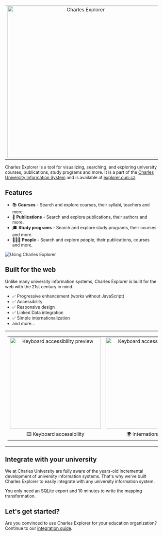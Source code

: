 <table align="center"><tr><td align="center" width="9999">
    <a href="https://explorer.cuni.cz" align="center">
        <picture>
          <img alt="Charles Explorer" src="https://gitlab.mff.cuni.cz/barj/charles-explorer/-/raw/master/docs/img/logo.png" width="500">
        </picture>
    </a>
</td></tr></table>

Charles Explorer is a tool for visualizing, searching, and exploring university courses, publications, study programs and more. It is a part of the [Charles University Information System](https://is.cuni.cz) and is available at [explorer.cuni.cz](https://explorer.cuni.cz).

## Features

- 📚 **Courses** - Search and explore courses, their syllabi, teachers and more.
- 📖 **Publications** - Search and explore publications, their authors and more.
- 🎓 **Study programs** - Search and explore study programs, their courses and more.
- 🧑🏼‍🏫 **People** - Search and explore people, their publications, courses and more.

![Using Charles Explorer](https://gitlab.mff.cuni.cz/barj/charles-explorer/-/raw/master/docs/img/usage.gif)

## Built for the web

Unlike many university information systems, Charles Explorer is built for the web with the 21st century in mind.

- ✅ Progressive enhancement (works without JavaScript)
- ✅ Accessibility
- ✅ Responsive design
- ✅ Linked Data integration
- ✅ Simple internationalization
- and more...

<table align="center"><tr><td align="center" width="9999">
<table align="center">
<tr>
<td align="center" width="300">
        <picture>
          <img alt="Keyboard accessibility preview" src="https://gitlab.mff.cuni.cz/barj/charles-explorer/-/raw/master/docs/img/a11y.gif?ref_type=heads" width="300">
        </picture>
</td>
<td align="center" width="300">
        <picture>
          <img alt="Keyboard accessibility preview" src="https://gitlab.mff.cuni.cz/barj/charles-explorer/-/raw/master/docs/img/i18n.gif?ref_type=heads" width="300">
        </picture>
</td>
</tr>
<tr>
<td align="center" width="300">
⌨️ Keyboard accessibility
</td>
<td align="center" width="300">
🌍️ Internationalization
</td>
</tr>
</table>
</td></tr></table>

## Integrate with your university

We at Charles University are fully aware of the years-old incremental development of university information systems. That's why we've built Charles Explorer to easily integrate with any university information system.

You only need an SQLite export and 10 minutes to write the mapping transformation.

## Let's get started?

Are you convinced to use Charles Explorer for your education organization? Continue to our [integration guide](https://gitlab.mff.cuni.cz/barj/charles-explorer/-/wikis/Integration-guide).
